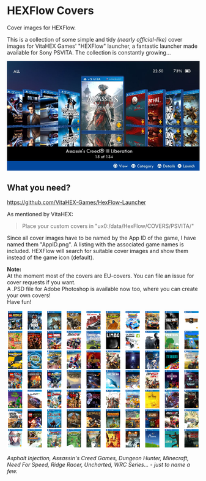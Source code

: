 # HEXFlow Covers
Cover images for HEXFlow.

This is a collection of some simple and tidy *(nearly official-like)* cover images for VitaHEX Games' "HEXFlow" launcher, a fantastic launcher made available for Sony PSVITA.
The collection is constantly growing...

![Example covers](/cover-screenshot.jpg)

## What you need?
https://github.com/VitaHEX-Games/HexFlow-Launcher

As mentioned by VitaHEX:
> Place your custom covers in "ux0:/data/HexFlow/COVERS/PSVITA/"

Since all cover images have to be named by the App ID of the game, I have named them "AppID.png". A listing with the associated game names is included.
HEXFlow will search for suitable cover images and show them instead of the game icon (default).

**Note:**<br>
At the moment most of the covers are EU-covers. You can file an issue for cover requests if you want.<br>
A .PSD file for Adobe Photoshop is available now too, where you can create your own covers!<br>
Have fun!

![Some thumbnails](/some-thumbnails.png)

*Asphalt Injection, Assassin's Creed Games, Dungeon Hunter, Minecraft, Need For Speed, Ridge Racer, Uncharted, WRC Series... - just to name a few.*
